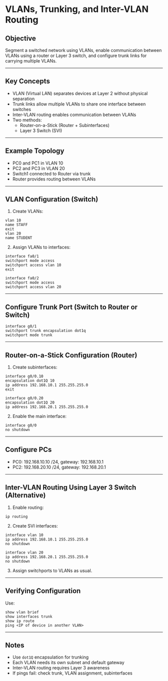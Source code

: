 # VLANs, Trunking, and Inter-VLAN Routing

## Objective  
Segment a switched network using VLANs, enable communication between VLANs using a router or Layer 3 switch, and configure trunk links for carrying multiple VLANs.

---

## Key Concepts

- VLAN (Virtual LAN) separates devices at Layer 2 without physical separation  
- Trunk links allow multiple VLANs to share one interface between switches  
- Inter-VLAN routing enables communication between VLANs  
- Two methods:
  - Router-on-a-Stick (Router + Subinterfaces)
  - Layer 3 Switch (SVI)

---

## Example Topology

- PC0 and PC1 in VLAN 10  
- PC2 and PC3 in VLAN 20  
- Switch1 connected to Router via trunk  
- Router provides routing between VLANs

---

## VLAN Configuration (Switch)

1. Create VLANs:
```
vlan 10
name STAFF
exit
vlan 20
name STUDENT
```

2. Assign VLANs to interfaces:
```
interface fa0/1
switchport mode access
switchport access vlan 10
exit

interface fa0/2
switchport mode access
switchport access vlan 20
```

---

## Configure Trunk Port (Switch to Router or Switch)

```
interface g0/1
switchport trunk encapsulation dot1q
switchport mode trunk
```

---

## Router-on-a-Stick Configuration (Router)

1. Create subinterfaces:
```
interface g0/0.10
encapsulation dot1Q 10
ip address 192.168.10.1 255.255.255.0
exit

interface g0/0.20
encapsulation dot1Q 20
ip address 192.168.20.1 255.255.255.0
```

2. Enable the main interface:
```
interface g0/0
no shutdown
```

---

## Configure PCs

- PC0: 192.168.10.10 /24, gateway: 192.168.10.1  
- PC2: 192.168.20.10 /24, gateway: 192.168.20.1

---

## Inter-VLAN Routing Using Layer 3 Switch (Alternative)

1. Enable routing:
```
ip routing
```

2. Create SVI interfaces:
```
interface vlan 10
ip address 192.168.10.1 255.255.255.0
no shutdown

interface vlan 20
ip address 192.168.20.1 255.255.255.0
no shutdown
```

3. Assign switchports to VLANs as usual.

---

## Verifying Configuration

Use:
```
show vlan brief
show interfaces trunk
show ip route
ping <IP of device in another VLAN>
```

---

## Notes

- Use `dot1Q` encapsulation for trunking  
- Each VLAN needs its own subnet and default gateway  
- Inter-VLAN routing requires Layer 3 awareness  
- If pings fail: check trunk, VLAN assignment, subinterfaces
